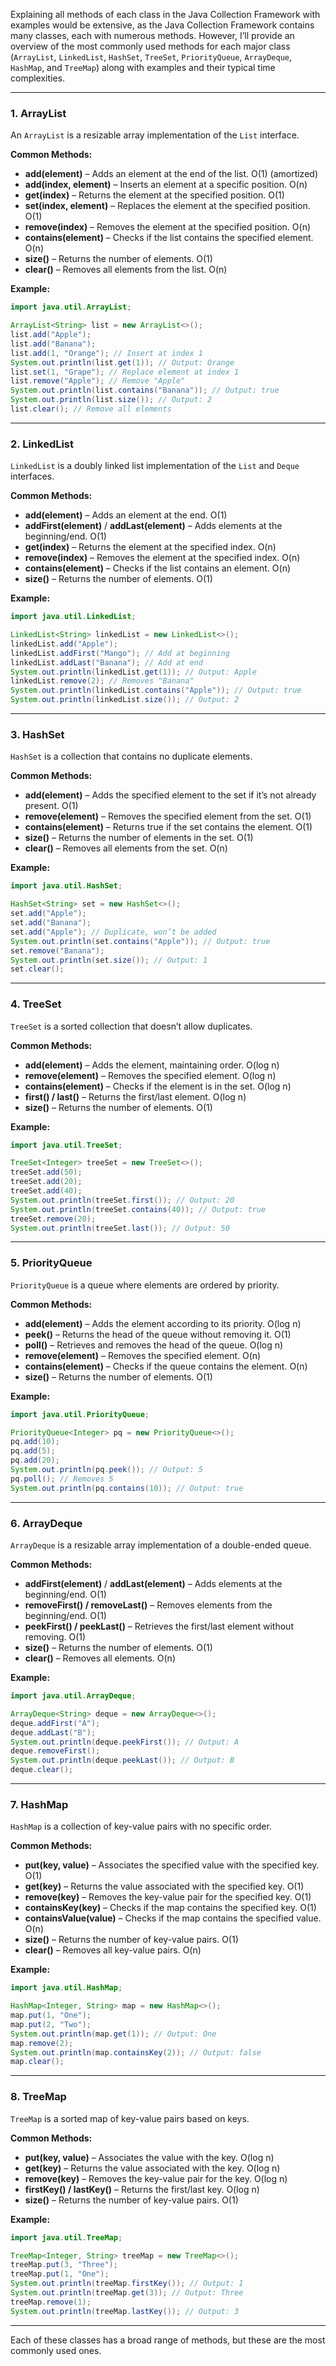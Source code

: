 Explaining all methods of each class in the Java Collection Framework with examples would be extensive, as the Java Collection Framework contains many classes, each with numerous methods. However, I’ll provide an overview of the most commonly used methods for each major class (`ArrayList`, `LinkedList`, `HashSet`, `TreeSet`, `PriorityQueue`, `ArrayDeque`, `HashMap`, and `TreeMap`) along with examples and their typical time complexities.

---

### 1. **ArrayList**

An `ArrayList` is a resizable array implementation of the `List` interface.

**Common Methods:**

- **add(element)** – Adds an element at the end of the list. O(1) (amortized)
- **add(index, element)** – Inserts an element at a specific position. O(n)
- **get(index)** – Returns the element at the specified position. O(1)
- **set(index, element)** – Replaces the element at the specified position. O(1)
- **remove(index)** – Removes the element at the specified position. O(n)
- **contains(element)** – Checks if the list contains the specified element. O(n)
- **size()** – Returns the number of elements. O(1)
- **clear()** – Removes all elements from the list. O(n)

**Example:**

```java
import java.util.ArrayList;

ArrayList<String> list = new ArrayList<>();
list.add("Apple");
list.add("Banana");
list.add(1, "Orange"); // Insert at index 1
System.out.println(list.get(1)); // Output: Orange
list.set(1, "Grape"); // Replace element at index 1
list.remove("Apple"); // Remove "Apple"
System.out.println(list.contains("Banana")); // Output: true
System.out.println(list.size()); // Output: 2
list.clear(); // Remove all elements
```

---

### 2. **LinkedList**

`LinkedList` is a doubly linked list implementation of the `List` and `Deque` interfaces.

**Common Methods:**

- **add(element)** – Adds an element at the end. O(1)
- **addFirst(element)** / **addLast(element)** – Adds elements at the beginning/end. O(1)
- **get(index)** – Returns the element at the specified index. O(n)
- **remove(index)** – Removes the element at the specified index. O(n)
- **contains(element)** – Checks if the list contains an element. O(n)
- **size()** – Returns the number of elements. O(1)

**Example:**

```java
import java.util.LinkedList;

LinkedList<String> linkedList = new LinkedList<>();
linkedList.add("Apple");
linkedList.addFirst("Mango"); // Add at beginning
linkedList.addLast("Banana"); // Add at end
System.out.println(linkedList.get(1)); // Output: Apple
linkedList.remove(2); // Removes "Banana"
System.out.println(linkedList.contains("Apple")); // Output: true
System.out.println(linkedList.size()); // Output: 2
```

---

### 3. **HashSet**

`HashSet` is a collection that contains no duplicate elements.

**Common Methods:**

- **add(element)** – Adds the specified element to the set if it’s not already present. O(1)
- **remove(element)** – Removes the specified element from the set. O(1)
- **contains(element)** – Returns true if the set contains the element. O(1)
- **size()** – Returns the number of elements in the set. O(1)
- **clear()** – Removes all elements from the set. O(n)

**Example:**

```java
import java.util.HashSet;

HashSet<String> set = new HashSet<>();
set.add("Apple");
set.add("Banana");
set.add("Apple"); // Duplicate, won’t be added
System.out.println(set.contains("Apple")); // Output: true
set.remove("Banana");
System.out.println(set.size()); // Output: 1
set.clear();
```

---

### 4. **TreeSet**

`TreeSet` is a sorted collection that doesn’t allow duplicates.

**Common Methods:**

- **add(element)** – Adds the element, maintaining order. O(log n)
- **remove(element)** – Removes the specified element. O(log n)
- **contains(element)** – Checks if the element is in the set. O(log n)
- **first() / last()** – Returns the first/last element. O(log n)
- **size()** – Returns the number of elements. O(1)

**Example:**

```java
import java.util.TreeSet;

TreeSet<Integer> treeSet = new TreeSet<>();
treeSet.add(50);
treeSet.add(20);
treeSet.add(40);
System.out.println(treeSet.first()); // Output: 20
System.out.println(treeSet.contains(40)); // Output: true
treeSet.remove(20);
System.out.println(treeSet.last()); // Output: 50
```

---

### 5. **PriorityQueue**

`PriorityQueue` is a queue where elements are ordered by priority.

**Common Methods:**

- **add(element)** – Adds the element according to its priority. O(log n)
- **peek()** – Returns the head of the queue without removing it. O(1)
- **poll()** – Retrieves and removes the head of the queue. O(log n)
- **remove(element)** – Removes the specified element. O(n)
- **contains(element)** – Checks if the queue contains the element. O(n)
- **size()** – Returns the number of elements. O(1)

**Example:**

```java
import java.util.PriorityQueue;

PriorityQueue<Integer> pq = new PriorityQueue<>();
pq.add(10);
pq.add(5);
pq.add(20);
System.out.println(pq.peek()); // Output: 5
pq.poll(); // Removes 5
System.out.println(pq.contains(10)); // Output: true
```

---

### 6. **ArrayDeque**

`ArrayDeque` is a resizable array implementation of a double-ended queue.

**Common Methods:**

- **addFirst(element)** / **addLast(element)** – Adds elements at the beginning/end. O(1)
- **removeFirst() / removeLast()** – Removes elements from the beginning/end. O(1)
- **peekFirst() / peekLast()** – Retrieves the first/last element without removing. O(1)
- **size()** – Returns the number of elements. O(1)
- **clear()** – Removes all elements. O(n)

**Example:**

```java
import java.util.ArrayDeque;

ArrayDeque<String> deque = new ArrayDeque<>();
deque.addFirst("A");
deque.addLast("B");
System.out.println(deque.peekFirst()); // Output: A
deque.removeFirst();
System.out.println(deque.peekLast()); // Output: B
deque.clear();
```

---

### 7. **HashMap**

`HashMap` is a collection of key-value pairs with no specific order.

**Common Methods:**

- **put(key, value)** – Associates the specified value with the specified key. O(1)
- **get(key)** – Returns the value associated with the specified key. O(1)
- **remove(key)** – Removes the key-value pair for the specified key. O(1)
- **containsKey(key)** – Checks if the map contains the specified key. O(1)
- **containsValue(value)** – Checks if the map contains the specified value. O(n)
- **size()** – Returns the number of key-value pairs. O(1)
- **clear()** – Removes all key-value pairs. O(n)

**Example:**

```java
import java.util.HashMap;

HashMap<Integer, String> map = new HashMap<>();
map.put(1, "One");
map.put(2, "Two");
System.out.println(map.get(1)); // Output: One
map.remove(2);
System.out.println(map.containsKey(2)); // Output: false
map.clear();
```

---

### 8. **TreeMap**

`TreeMap` is a sorted map of key-value pairs based on keys.

**Common Methods:**

- **put(key, value)** – Associates the value with the key. O(log n)
- **get(key)** – Returns the value associated with the key. O(log n)
- **remove(key)** – Removes the key-value pair for the key. O(log n)
- **firstKey() / lastKey()** – Returns the first/last key. O(log n)
- **size()** – Returns the number of key-value pairs. O(1)

**Example:**

```java
import java.util.TreeMap;

TreeMap<Integer, String> treeMap = new TreeMap<>();
treeMap.put(3, "Three");
treeMap.put(1, "One");
System.out.println(treeMap.firstKey()); // Output: 1
System.out.println(treeMap.get(3)); // Output: Three
treeMap.remove(1);
System.out.println(treeMap.lastKey()); // Output: 3
```

---

Each of these classes has a broad range of methods, but these are the most commonly used ones.